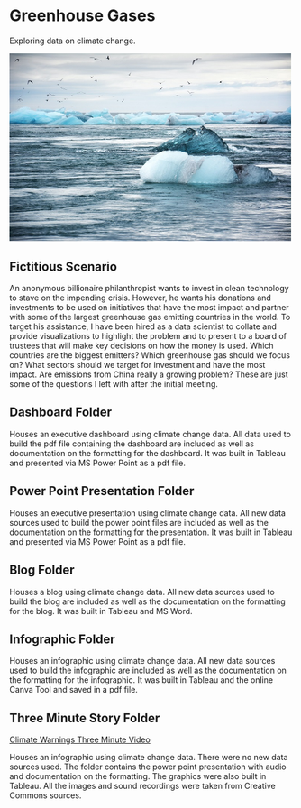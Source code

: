 # Greenhouse Gases

Exploring data on climate change.

<img src="images/climatechange.jpg" width ="500">

## Fictitious Scenario

An anonymous billionaire philanthropist wants to invest in clean technology to stave on the impending crisis. However, he wants his donations and investments to be used on initiatives that have the most impact and partner with some of the largest greenhouse gas emitting countries in the world. To target his assistance, I have been hired as a data scientist to collate and provide visualizations to highlight the problem and to present to a board of trustees that will make key decisions on how the money is used. Which countries are the biggest emitters? Which greenhouse gas should we focus on? What sectors should we target for investment and have the most impact. Are emissions from China really a growing problem? These are just some of the questions I left with after the initial meeting.


## Dashboard Folder

Houses an executive dashboard using climate change data.  All data used to build the pdf file containing the dashboard are included as well as documentation on the formatting for the dashboard. It was built in Tableau and presented via MS Power Point as a pdf file.


## Power Point Presentation Folder

Houses an executive presentation using climate change data.  All new data sources used to build the power point files are included as well as the documentation on the formatting for the presentation. It was built in Tableau and presented via MS Power Point as a pdf file.

## Blog Folder

Houses a blog using climate change data.  All new data sources used to build the blog are included as well as the documentation on the formatting for the blog. It was built in Tableau and MS Word.

## Infographic Folder

Houses an infographic using climate change data.  All new data sources used to build the infographic are included as well as the documentation on the formatting for the infographic. It was built in Tableau and the online Canva Tool and saved in a pdf file.

## Three Minute Story Folder

[Climate Warnings Three Minute Video](https://youtu.be/WquwcspnCHo)

Houses an infographic using climate change data.  There were no new data sources used. The folder contains the power point presentation with audio and documentation on the formatting. The graphics were also built in Tableau. All the images and sound recordings were taken from Creative Commons sources.
